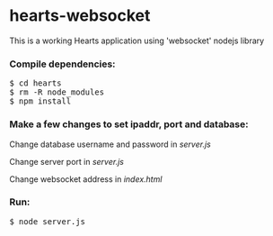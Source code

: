 hearts-websocket
================

This is a working Hearts application using 'websocket' nodejs library

<h3>Compile dependencies:</h3>

<pre>
$ cd hearts
$ rm -R node_modules
$ npm install
</pre>

<h3>Make a few changes to set ipaddr, port and database:</h3>

<p>Change database username and password in <i>server.js</i></p>
<p>Change server port in <i>server.js</i></p>
<p>Change websocket address in <i>index.html</i></p>

<h3>Run:</h3>

<pre>
$ node server.js
</pre>
